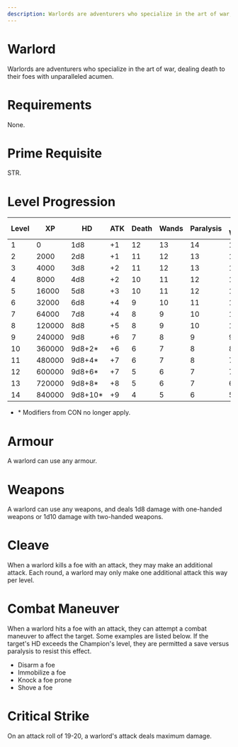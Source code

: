 ```yaml
---
description: Warlords are adventurers who specialize in the art of war, dealing death to their foes with unparalleled acumen.
---
```


# Warlord

Warlords are adventurers who specialize in the art of war, dealing death to their foes with unparalleled acumen.

# Requirements
None.

# Prime Requisite
STR.

# Level Progression
|Level|XP|HD|ATK|Death|Wands|Paralysis|Breath Weapon|Spells|
|---|---|---|---|---|---|---|---|---|
|1|0|      1d8|+1|12|13|14|15|16|
|2|2000|   2d8|+1|11|12|13|14|15|
|3|4000|   3d8|+2|11|12|13|13|15|
|4|8000|   4d8|+2|10|11|12|13|14|
|5|16000|  5d8|+3|10|11|12|12|14|
|6|32000|  6d8|+4|9|10|11|11|13|
|7|64000|  7d8|+4|8|9|10|10|12|
|8|120000| 8d8|+5|8|9|10|10|12|
|9|240000| 9d8|+6|7|8|9|9|11|
|10|360000|9d8+2*|+6|6|7|8|8|10|
|11|480000|9d8+4*|+7|6|7|8|7|10|
|12|600000|9d8+6*|+7|5|6|7|7|9|
|13|720000|9d8+8*|+8|5|6|7|6|9|
|14|840000|9d8+10*|+9|4|5|6|5|8|

- \* Modifiers from CON no longer apply. 

# Armour
A warlord can use any armour.

# Weapons
A warlord can use any weapons, and deals 1d8 damage with one-handed weapons or 1d10 damage with two-handed weapons.

# Cleave
When a warlord kills a foe with an attack, they may make an additional attack. Each round, a warlord may only make one additional attack this way per level.

# Combat Maneuver
When a warlord hits a foe with an attack, they can attempt a combat maneuver to affect the target. Some examples are listed below. If the target's HD exceeds the Champion's level, they are permitted a save versus paralysis to resist this effect.

- Disarm a foe
- Immobilize a foe
- Knock a foe prone
- Shove a foe

# Critical Strike
On an attack roll of 19-20, a warlord's attack deals maximum damage.
